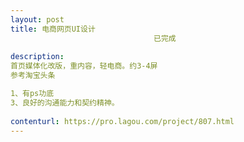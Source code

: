 ```yaml
---                
layout: post       
title: 电商网页UI设计
                                已完成
           
description: 
首页媒体化改版，重内容，轻电商。约3-4屏
参考淘宝头条

1、有ps功底
3、良好的沟通能力和契约精神。
     
contenturl: https://pro.lagou.com/project/807.html      
---                 
```

